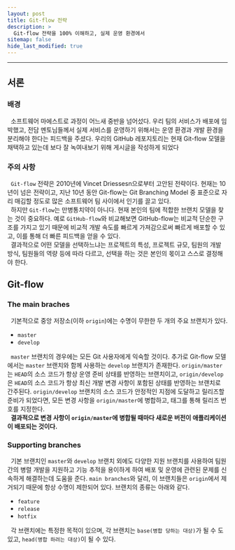 ```yaml
---
layout: post
title: Git-flow 전략
description: >
  Git-flow 전략을 100% 이해하고, 실제 운영 환경에서 
sitemap: false
hide_last_modified: true
---
```


---

## 서론

### 배경

&nbsp; 소프트웨어 마에스트로 과정이 어느새 중반을 넘어섰다. 우리 팀의 서비스가 배포에 임박했고, 전담 멘토님들께서 실제 서비스를 운영하기 위해서는 운영 환경과 개발 환경을 분리해야 한다는 피드백을 주셨다. 우리의 GitHub 레포지토리는 현재 Git-flow 모델을 채택하고 있는데 보다 잘 녹여내보기 위해 게시글을 작성하게 되었다

### 주의 사항

&nbsp; `Git-flow` 전략은 2010년에 Vincet Driessesn으로부터 고안된 전략이다. 현재는 10년이 넘은 전략이고, 지난 10년 동안 Git-flow는 Git Branching Model 중 표준으로 자리 매김할 정도로 많은 소프트웨어 팀 사이에서 인기를 끌고 있다.<br>
&nbsp; 하지만 `Git-flow`는 만병통치약이 아니다. 현재 본인의 팀에 적합한 브랜치 모델을 찾는 것이 중요하다. 예로 `GitHub-flow`와 비교해보면 GitHub-flow는 비교적 단순한 구조를 가지고 있기 때문에 비교적 개발 속도를 빠르게 가져감으로써 빠르게 배포할 수 있고, 이를 통해 더 빠른 피드백을 얻을 수 있다.<br>
&nbsp; 결과적으로 어떤 모델을 선택하느냐는 프로젝트의 특성, 프로젝트 규모, 팀원의 개발 방식, 팀원들의 역량 등에 따라 다르고, 선택을 하는 것은 본인의 몫이고 스스로 결정해야 한다.

## Git-flow

### The main braches

&nbsp; 기본적으로 중앙 저장소(이하 `origin`)에는 수명이 무한한 두 개의 주요 브랜치가 있다.

- `master`
- `develop`

&nbsp; `master` 브랜치의 경우에는 모든 Git 사용자에게 익숙할 것이다. 추가로 Git-flow 모델에서는 `master` 브랜치와 함께 사용하는 `develop` 브랜치가 존재한다. `origin/master`는 `HEAD`의 소스 코드가 항상 운영 준비 상태를 반영하는 브랜치이고, `origin/develop`은 `HEAD`의 소스 코드가 항상 최신 개발 변경 사항이 포함된 상태를 반영하는 브랜치로 간주된다. `origin/develop` 브랜치의 소스 코드가 안정적인 지점에 도달하고 릴리즈할 준비가 되었다면, 모든 변경 사항을 `origin/master`에 병합하고, 태그를 통해 릴리즈 번호를 지정한다.<br>
&nbsp; **결과적으로 변경 사항이 `origin/master`에 병합될 때마다 새로운 버전이 애플리케이션이 배포되는 것이다.**

### Supporting branches

&nbsp; 기본 브랜치인 `master`와 `develop` 브랜치 외에도 다양한 지원 브랜치를 사용하여 팀원 간의 병렬 개발을 지원하고 기능 추적을 용이하게 하여 배포 및 운영에 관련된 문제를 신속하게 해결하는데 도움을 준다. `main branches`와 달리, 이 브랜치들은 `origin`에서 제거되기 때문에 항상 수명이 제한되어 있다. 브랜치의 종류는 아래와 같다.

- `feature`
- `release`
- `hotfix`

&nbsp; 각 브랜치에는 특정한 목적이 있으며, 각 브랜치는 `base(병합 당하는 대상)`가 될 수 도 있고, `head(병합 하려는 대상)`이 될 수 있다.
